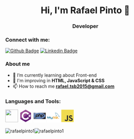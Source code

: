 <h1 align="center">Hi, I'm Rafael Pinto 👋 </h1>
<h3 align="center">Developer</h3>

<h3 align="left">Connect with me:</h3>

[![Github Badge](https://img.shields.io/badge/-Github-000?style=flat-square&logo=Github&logoColor=white&link=https://github.com/rafaelpinto1)](https://github.com/rafaelpinto1)
[![Linkedin Badge](https://img.shields.io/badge/-LinkedIn-blue?style=flat-square&logo=Linkedin&logoColor=white&link=https://www.linkedin.com/in/rafaelpinto1/)](https://www.linkedin.com/in/rafaelpinto1/)


### About me
- 🌱 I’m currently learning about Front-end
- 💬 I'm improving in **HTML, JavaScript & CSS**
- 📫 How to reach me **rafael.tsb2015@gmail.com**

<h3 align="left">Languages and Tools:</h3>
<p align="left">
<img src="https://cdn.jsdelivr.net/gh/devicons/devicon/icons/git/git-original.svg" width="40" height="40"/>
<img src="https://raw.githubusercontent.com/devicons/devicon/master/icons/csharp/csharp-original.svg" alt="csharp" width="40" height="40"/> </a> 
<a href="https://www.php.net" target="_blank" rel="noreferrer"><img src="https://raw.githubusercontent.com/devicons/devicon/master/icons/php/php-original.svg" alt="php" width="40" height="40"/></a>
<a href="https://www.mysql.com" target="_blank" rel="noreferrer"><img src="https://raw.githubusercontent.com/devicons/devicon/master/icons/mysql/mysql-original-wordmark.svg" alt="mysql" width="40" height="40"/></a>
 <img src="https://raw.githubusercontent.com/devicons/devicon/master/icons/javascript/javascript-original.svg" alt="java" width="40" height="40"/></a>
<p>
 <img align="center" src="https://github-readme-stats.vercel.app/api?username=rafaelpinto1&show_icons=true&theme=radical&bg_color=0d1117&hide_border=true&locale=en" alt="rafaelpinto1"/><img align="center" src="https://github-readme-stats.vercel.app/api/top-langs?username=rafaelpinto1&show_icons=true&theme=radical&bg_color=0d1117&hide_border=true&locale=en&layout=compact" alt="rafaelpinto1" />
</p>
